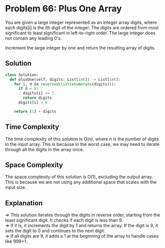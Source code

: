 # Problem 66: Plus One Array

You are given a large integer represented as an integer array digits, where each digits[i] is the ith digit of the integer. The digits are ordered from most significant to least significant in left-to-right order. The large integer does not contain any leading 0's.

Increment the large integer by one and return the resulting array of digits.

## Solution

```python
class Solution:
  def plusOne(self, digits: List[int]) -> List[int]:
    for i, d in reversed(list(enumerate(digits))):
      if d < 9:
        digits[i] += 1
        return digits
      digits[i] = 0

    return [1] + digits

```
<h2>Time Complexity</h2>
The time complexity of this solution is O(n), where n is the number of digits in the input array. This is because in the worst case, we may need to iterate through all the digits in the array once.

<h2>Space Complexity</h2>

The space complexity of this solution is O(1), excluding the output array. This is because we are not using any additional space that scales with the input size.

<h2>Explanation</h2>

=> This solution iterates through the digits in reverse order, starting from the least significant digit. It checks if each digit is less than 9.<br> 
=> If it is, it increments the digit by 1 and returns the array. If the digit is 9, it sets the digit to 0 and continues to the next digit.<br>
=> If all digits are 9, it adds a 1 at the beginning of the array to handle cases like 999+1.